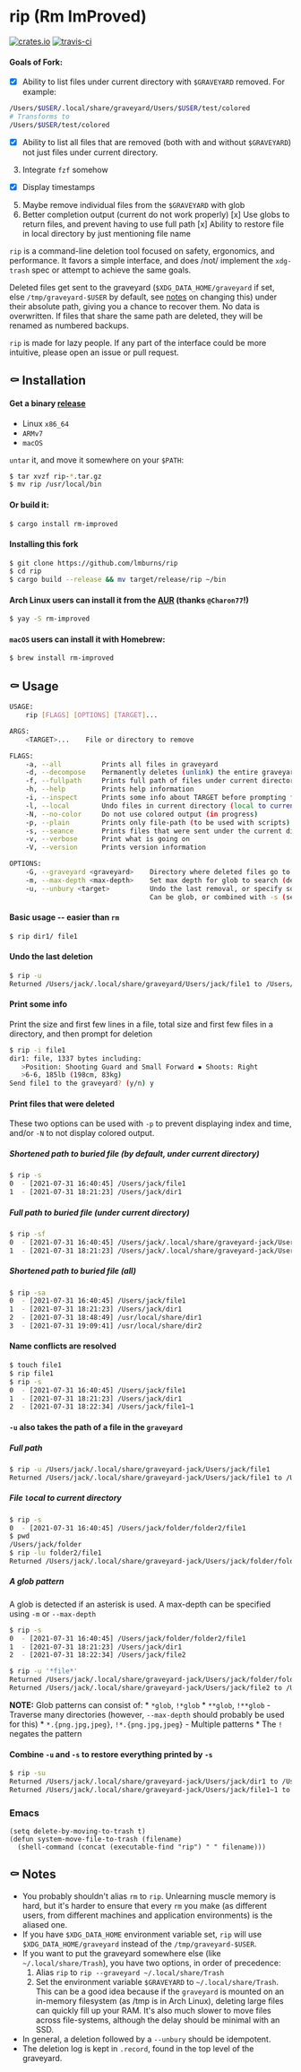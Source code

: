 # rip (Rm ImProved)
[![crates.io](https://img.shields.io/crates/v/rm-improved.svg)](https://crates.io/crates/rm-improved)
[![travis-ci](https://travis-ci.org/nivekuil/rip.svg?branch=master)](https://travis-ci.org/nivekuil/rip)

#### Goals of Fork:
* [x]  Ability to list files under current directory with `$GRAVEYARD` removed. For example:
```sh
/Users/$USER/.local/share/graveyard/Users/$USER/test/colored
# Transforms to
/Users/$USER/test/colored
```

* [x] Ability to list all files that are removed (both with and without `$GRAVEYARD`) not just files under current directory.

3) Integrate `fzf` somehow
* [x] Display timestamps
5) Maybe remove individual files from the `$GRAVEYARD` with glob
6) Better completion output (current do not work properly)
[x] Use globs to return files, and prevent having to use full path
[x] Ability to restore file in local directory by just mentioning file name


`rip` is a command-line deletion tool focused on safety, ergonomics, and performance.  It favors a simple interface, and does /not/ implement the `xdg-trash` spec or attempt to achieve the same goals.

Deleted files get sent to the graveyard (`$XDG_DATA_HOME/graveyard` if set, else `/tmp/graveyard-$USER` by default, see [notes](https://github.com/nivekuil/rip#-notes) on changing this) under their absolute path, giving you a chance to recover them.  No data is overwritten.  If files that share the same path are deleted, they will be renamed as numbered backups.

`rip` is made for lazy people.  If any part of the interface could be more intuitive, please open an issue or pull request.

## ⚰ Installation
#### Get a binary [release](https://github.com/nivekuil/rip/releases)
* Linux `x86_64`
* `ARMv7`
* `macOS`

`untar` it, and move it somewhere on your `$PATH`:

```sh
$ tar xvzf rip-*.tar.gz
$ mv rip /usr/local/bin
```

#### Or build it:
```sh
$ cargo install rm-improved
```

#### Installing this fork
```sh
$ git clone https://github.com/lmburns/rip
$ cd rip
$ cargo build --release && mv target/release/rip ~/bin
```

#### Arch Linux users can install it from the [AUR](https://aur.archlinux.org/packages/rm-improved/) (thanks `@Charon77`!)
```sh
$ yay -S rm-improved
```

#### `macOS` users can install it with Homebrew:

```sh
$ brew install rm-improved
```

## ⚰ Usage

```sh
USAGE:
    rip [FLAGS] [OPTIONS] [TARGET]...

ARGS:
    <TARGET>...    File or directory to remove

FLAGS:
    -a, --all          Prints all files in graveyard
    -d, --decompose    Permanently deletes (unlink) the entire graveyard
    -f, --fullpath     Prints full path of files under current directory (with -s)
    -h, --help         Prints help information
    -i, --inspect      Prints some info about TARGET before prompting for action
    -l, --local        Undo files in current directory (local to current directory)
    -N, --no-color     Do not use colored output (in progress)
    -p, --plain        Prints only file-path (to be used with scripts)
    -s, --seance       Prints files that were sent under the current directory
    -v, --verbose      Print what is going on
    -V, --version      Prints version information

OPTIONS:
    -G, --graveyard <graveyard>    Directory where deleted files go to rest
    -m, --max-depth <max-depth>    Set max depth for glob to search (default: 10)
    -u, --unbury <target>          Undo the last removal, or specify some file(s) in the graveyard.
                                   Can be glob, or combined with -s (see --help)
```

#### Basic usage -- easier than `rm`
```sh
$ rip dir1/ file1
```

#### Undo the last deletion
```sh
$ rip -u
Returned /Users/jack/.local/share/graveyard/Users/jack/file1 to /Users/jack/file1
```

#### Print some info
Print the size and first few lines in a file, total size and first few files in a directory, and then prompt for deletion
```sh
$ rip -i file1
dir1: file, 1337 bytes including:
   >Position: Shooting Guard and Small Forward ▪ Shoots: Right
   >6-6, 185lb (198cm, 83kg)
Send file1 to the graveyard? (y/n) y
```

#### Print files that were deleted
These two options can be used with `-p` to prevent displaying index and time, and/or `-N` to not display colored output.

##### Shortened path to buried file (by default, under current directory)
```sh
$ rip -s
0  - [2021-07-31 16:40:45] /Users/jack/file1
1  - [2021-07-31 18:21:23] /Users/jack/dir1
```

##### Full path to buried file (under current directory)
```sh
$ rip -sf
0  - [2021-07-31 16:40:45] /Users/jack/.local/share/graveyard-jack/Users/jack/file1
1  - [2021-07-31 18:21:23] /Users/jack/.local/share/graveyard-jack/Users/jack/dir1
```

##### Shortened path to buried file (all)
```sh
$ rip -sa
0  - [2021-07-31 16:40:45] /Users/jack/file1
1  - [2021-07-31 18:21:23] /Users/jack/dir1
2  - [2021-07-31 18:48:49] /usr/local/share/dir1
3  - [2021-07-31 19:09:41] /usr/local/share/dir2
```

#### Name conflicts are resolved
```sh
$ touch file1
$ rip file1
$ rip -s
0  - [2021-07-31 16:40:45] /Users/jack/file1
1  - [2021-07-31 18:21:23] /Users/jack/dir1
2  - [2021-07-31 18:22:34] /Users/jack/file1~1
```

#### `-u` also takes the path of a file in the `graveyard`
##### Full path
```sh
$ rip -u /Users/jack/.local/share/graveyard-jack/Users/jack/file1
Returned /Users/jack/.local/share/graveyard-jack/Users/jack/file1 to /Users/jack/file1
```

##### File `l`ocal to current directory
```sh
$ rip -s
0  - [2021-07-31 16:40:45] /Users/jack/folder/folder2/file1
$ pwd
/Users/jack/folder
$ rip -lu folder2/file1
Returned /Users/jack/.local/share/graveyard-jack/Users/jack/folder/folder2/file1 to /Users/jack/folder/folder2/file1
```

##### A glob pattern
A glob is detected if an asterisk is used. A max-depth can be specified using `-m` or `--max-depth`
```sh
$ rip -s
0  - [2021-07-31 16:40:45] /Users/jack/folder/folder2/file1
1  - [2021-07-31 18:21:23] /Users/jack/dir1
2  - [2021-07-31 18:22:34] /Users/jack/file2

$ rip -u '*file*'
Returned /Users/jack/.local/share/graveyard-jack/Users/jack/folder/folder2/file1 to /Users/jack/folder/folder2/file1
Returned /Users/jack/.local/share/graveyard-jack/Users/jack/file2 to /Users/jack/file2
```

**NOTE:** Glob patterns can consist of:
    * `*glob`, `!*glob`
    * `**glob`, `!**glob` - Traverse many directories (however, `--max-depth` should probably be used for this)
    * `*.{png.jpg,jpeg}`, `!*.{png.jpg,jpeg}` - Multiple patterns
    * The `!` negates the pattern

#### Combine `-u` and `-s` to restore everything printed by `-s`
```sh
$ rip -su
Returned /Users/jack/.local/share/graveyard-jack/Users/jack/dir1 to /Users/jack/dir1
Returned /Users/jack/.local/share/graveyard-jack/Users/jack/file1~1 to /Users/jack/file1~1
```

### Emacs
```emacs
(setq delete-by-moving-to-trash t)
(defun system-move-file-to-trash (filename)
  (shell-command (concat (executable-find "rip") " " filename)))
```

## ⚰ Notes
   - You probably shouldn't alias `rm` to `rip`.  Unlearning muscle memory is hard, but it's harder to ensure that every `rm` you make (as different users, from different machines and application environments) is the aliased one.
   - If you have `$XDG_DATA_HOME` environment variable set, `rip` will use `$XDG_DATA_HOME/graveyard` instead of the `/tmp/graveyard-$USER`.
   - If you want to put the graveyard somewhere else (like `~/.local/share/Trash`), you have two options, in order of precedence:
     1. Alias `rip` to `rip --graveyard ~/.local/share/Trash`
     2. Set the environment variable `$GRAVEYARD` to `~/.local/share/Trash`.
     This can be a good idea because if the `graveyard` is mounted on an in-memory filesystem (as /tmp is in Arch Linux), deleting large files can quickly fill up your RAM.  It's also much slower to move files across file-systems, although the delay should be minimal with an SSD.
   - In general, a deletion followed by a `--unbury` should be idempotent.
   - The deletion log is kept in `.record`, found in the top level of the graveyard.
